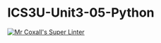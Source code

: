 # ICS3U-Unit3-05-Python

[![Mr Coxall's Super Linter](https://github.com/Cameron-Diedrich/ICS3U-Unit3-05-Python/workflows/Mr%20Coxall's%20Super%20Linter/badge.svg)](https://github.com/Cameron-Diedrich/ICS3U-Unit3-05-Python/actions/)
